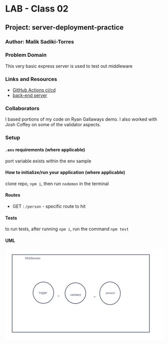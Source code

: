 # LAB - Class 02

## Project: server-deployment-practice

### Author: Malik Sadiki-Torres

### Problem Domain

This very basic express server is used to test out middleware
### Links and Resources

- [GitHub Actions ci/cd](https://github.com/MalikTorres/basic-express-server)
- [back-end server](https://server-deployment-practice-piak.onrender.com)


### Collaborators

I based portions of my code on Ryan Gallaways demo.
I also worked with Josh Coffey on some of the validator aspects.

### Setup

#### `.env` requirements (where applicable)

port variable exists within the env sample


#### How to initialize/run your application (where applicable)

clone repo, `npm i`, then run `nodemon` in the terminal

#### Routes

- GET : `/person` - specific route to hit

#### Tests

to run tests, after running `npm i`, run the command `npm test`

#### UML

![UML image](./assets/middleware.png)
